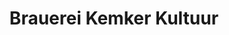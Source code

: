 ---
title: "Brauerei Kemker Kultuur"
url: /everswinkel/brauerei-kemker-kultuur/
shop: Spirituosen
---